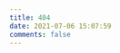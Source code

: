 ```yaml
---
title: 404
date: 2021-07-06 15:07:59
comments: false
---
```

<script src="//qzonestyle.gtimg.cn/qzone/hybrid/app/404/search_children.js"
        charset="utf-8" homePageUrl="/" homePageName="Back to home">
</script>
